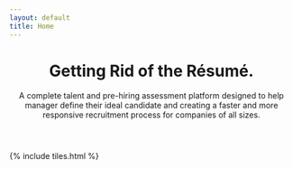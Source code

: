 ```yaml
---
layout: default
title: Home
---
```


<header>
<h1>Getting Rid of the Résumé.<br /></h1>
<p>A complete talent and pre-hiring assessment platform designed to help manager define their ideal 
  candidate and creating a faster and more responsive recruitment process for companies of all sizes.</p>
</header>

{% include tiles.html %}
